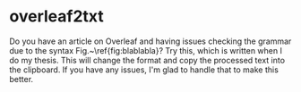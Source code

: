 # overleaf2txt
Do you have an article on Overleaf and having issues checking the grammar due to the syntax Fig.~\ref{fig:blablabla}? Try this, which is written when I do my thesis. 
This will change the format and copy the processed text into the clipboard.
If you have any issues, I'm glad to handle that to make this better.